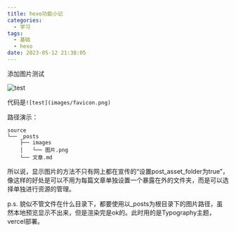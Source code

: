 ```yaml
---
title: hexo功能小记
categories:
  - 学习
tags:
  - 基础
  - hexo
date: 2023-05-12 21:38:05
---
```


添加图片测试

![test](../../images/favicon.png)

代码是`![test](images/favicon.png)`

路径演示：
```
source
└── _posts
    ├── images
    │   └── 图片.png
    └── 文章.md

```

所以说，显示图片的方法不只有网上都在宣传的“设置post_asset_folder为true”，像这样的好处是可以不用为每篇文章单独设置一个暴露在外的文件夹，而是可以选择单独进行资源的管理。

p.s. 貌似不管文件在什么目录下，都要使用以_posts为根目录下的图片路径，虽然本地预览显示不出来，但是渲染完是ok的。此时用的是Typography主题，vercel部署。